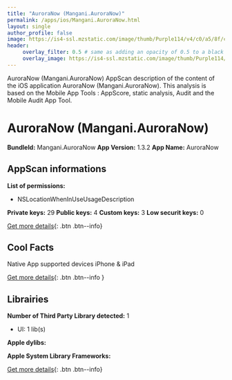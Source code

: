```yaml
---
title: "AuroraNow (Mangani.AuroraNow)"
permalink: /apps/ios/Mangani.AuroraNow.html
layout: single
author_profile: false
image: https://is4-ssl.mzstatic.com/image/thumb/Purple114/v4/c0/a5/8f/c0a58f69-ccf4-c455-5a13-5fd8b9e46866/AppIcon-0-1x_U007emarketing-0-0-85-220-0-10.png/512x512bb.jpg
header: 
     overlay_filter: 0.5 # same as adding an opacity of 0.5 to a black background
     overlay_image: https://is4-ssl.mzstatic.com/image/thumb/Purple114/v4/c0/a5/8f/c0a58f69-ccf4-c455-5a13-5fd8b9e46866/AppIcon-0-1x_U007emarketing-0-0-85-220-0-10.png/512x512bb.jpg
---
```

AuroraNow (Mangani.AuroraNow) AppScan description of the content of the iOS application AuroraNow (Mangani.AuroraNow). This analysis is based on the Mobile App Tools : AppScore, static analysis, Audit and the Mobile Audit App Tool.

# AuroraNow (Mangani.AuroraNow)

**BundleId:** Mangani.AuroraNow
**App Version:** 1.3.2
**App Name:** AuroraNow


## AppScan informations 

**List of permissions:** 
- NSLocationWhenInUseUsageDescription
  
  
**Private keys:** 29
**Public keys:** 4
**Custom keys:** 3
**Low securit keys:** 0
  
[Get more details](/pricing.html){: .btn .btn--info}

## Cool Facts

Native App
supported devices iPhone & iPad
  
[Get more details](/pricing.html){: .btn .btn--info }

## Librairies 
**Number of Third Party Library detected:** 1
- UI: 1 lib(s)


**Apple dylibs:**


**Apple System Library Frameworks:**


  
[Get more details](/pricing.html){: .btn .btn--info}

